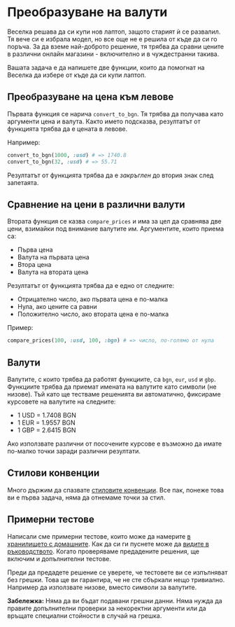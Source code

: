 # Преобразуване на валути

Веселка решава да си купи нов лаптоп, защото старият ѝ се развалил. Тя вече си е избрала модел, но все още не е решила от къде да си го поръча.
За да вземе най-доброто решение, тя трябва да сравни цените в различни онлайн магазини - включително и в чуждестранни такива.

Вашата задача е да напишете две функции, които да помогнат на Веселка да избере от къде да си купи лаптоп.

## Преобразуване на цена към левове

Първата функция се нарича `convert_to_bgn`. Тя трябва да получава като аргументи цена и валута. Както името подсказва, резултатът от функцията трябва да е цената в левове.

Например:

```ruby
convert_to_bgn(1000, :usd) # => 1740.8
convert_to_bgn(32, :usd) # => 55.71
```

Резултатът от функцията трябва да е _закръглен_ до втория знак след запетаята.

## Сравнение на цени в различни валути

Втората функция се казва `compare_prices` и има за цел да сравнява две цени, взимайки под внимание валутите им. Аргументите, които приема са:

- Първа цена
- Валута на първата цена
- Втора цена
- Валута на втората цена

Резултатът от функцията трябва да е едно от следните:

- Отрицателно число, ако първата цена е по-малка
- Нула, ако цените са равни
- Положително число, ако втората цена е по-малка

Пример:

```ruby
compare_prices(100, :usd, 100, :bgn) # => число, по-голямо от нула
```

## Валути

Валутите, с които трябва да работят функциите, са `bgn`, `eur`, `usd` и `gbp`. Функциите трябва да приемат имената на валутите като символи (не низове). Тъй като ще тестваме решенията ви автоматично, фиксираме курсовете на валутите на следните:

- 1 USD = 1.7408 BGN
- 1 EUR = 1.9557 BGN
- 1 GBP = 2.6415 BGN

Ако използвате различни от посочените курсове е възможно да имате по-малко точки заради различни резултати.

## Стилови конвенции

Много държим да спазвате [стиловите конвенции](https://github.com/fmi/ruby-style-guide). Все пак, понеже това ви е първа задача, няма да отнемаме точки за стил.

## Примерни тестове

Написали сме примерни тестове, които може да намерите [в хранилището с домашните](http://github.com/fmi/ruby-homework/blob/master/tasks/01/sample_spec.rb). Как да си ги пуснете може да [видите в ръководството](/tasks/guide).
Когато проверяваме предадените решения, ще включим и допълнителни тестове.

Преди да предадете решение се уверете, че тестовете ви се изпълняват без грешки. Това ще ви гарантира, че не сте сбъркали нещо тривиално. Например да използвате низове, вместо символи за валутите.

**Забележка:** Няма да ви бъдат подавани грешни данни. Няма нужда да правите допълнителни проверки за некоректни аргументи или да връщате специални стойности в случай на грешка.
